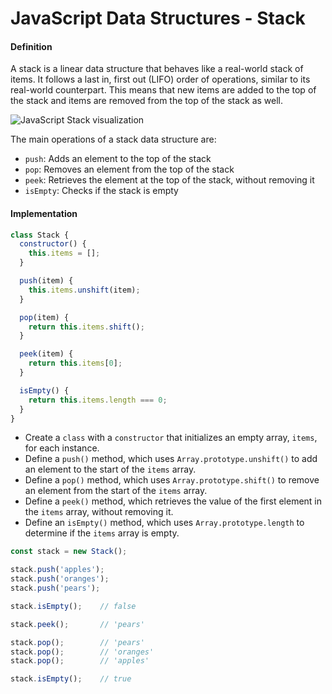 # JavaScript Data Structures - Stack

#### Definition

A stack is a linear data structure that behaves like a real-world stack of items. It follows a last in, first out (LIFO) order of operations, similar to its real-world counterpart. This means that new items are added to the top of the stack and items are removed from the top of the stack as well.

![JavaScript Stack visualization](https://github.com/mindulle/Documents/blob/main/Snippets/javascript/data-structures/illustrations/ds-stack.png)

The main operations of a stack data structure are:

* `push`: Adds an element to the top of the stack
* `pop`: Removes an element from the top of the stack
* `peek`: Retrieves the element at the top of the stack, without removing it
* `isEmpty`: Checks if the stack is empty

#### Implementation

```js
class Stack {
  constructor() {
    this.items = [];
  }

  push(item) {
    this.items.unshift(item);
  }

  pop(item) {
    return this.items.shift();
  }

  peek(item) {
    return this.items[0];
  }

  isEmpty() {
    return this.items.length === 0;
  }
}
```

* Create a `class` with a `constructor` that initializes an empty array, `items`, for each instance.
* Define a `push()` method, which uses `Array.prototype.unshift()` to add an element to the start of the `items` array.
* Define a `pop()` method, which uses `Array.prototype.shift()` to remove an element from the start of the `items` array.
* Define a `peek()` method, which retrieves the value of the first element in the `items` array, without removing it.
* Define an `isEmpty()` method, which uses `Array.prototype.length` to determine if the `items` array is empty.

```js
const stack = new Stack();

stack.push('apples');
stack.push('oranges');
stack.push('pears');

stack.isEmpty();    // false

stack.peek();       // 'pears'

stack.pop();        // 'pears'
stack.pop();        // 'oranges'
stack.pop();        // 'apples'

stack.isEmpty();    // true
```
